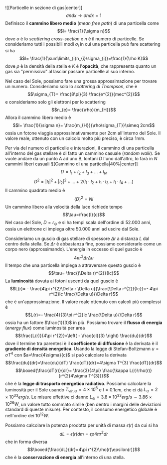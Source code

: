 
![[Particelle in sezione di gas|center]]
$$\sigma ndx \rightarrow \sigma n dx=1$$
Definisco il **cammino libero medio** (*mean free path*) di una particella come
$$l= \frac{1}{\sigma n}$$
dove $\sigma$ è lo *scattering cross-section* e $n$ è il numero di particelle. Se consideriamo tutti i possibili modi $\sigma_{i}$ in cui una particella può fare scattering si ha
$$l= \frac{1}{\sum\limits_{i}n_{i}\sigma_{i}}=\frac{1}{\rho K}$$
dove $\rho$ è la densità della stella e $K$ è l'**opacità**, che rappresenta quanto un gas sia "permissivo" al lasciar passare particelle al suo interno.

Nel caso del Sole, possiamo fare una grossa approssimazione per trovare un numero. Consideriamo solo lo *scattering di Thompson*, che è
$$\sigma_{T}= \frac{8\pi}{3} \frac{e^{2}}{mec^{2}}$$
e consideriamo solo gli elettroni per lo scattering
$$n_{e}= \frac{\rho}{m_{H}}$$
Allora il cammino libero medio è
$$l= \frac{1}{\sigma n}= \frac{m_{H}}{\rho\sigma_{T}}\simeq 2cm$$
ossia un fotone viaggia approssimativamente per 2cm all'interno del Sole. Il valore reale, ottenuto con un calcolo molto più preciso, è circa 1mm.

Per via del numero di particelle e interazioni, il cammino di una particella all'interno del gas stellare è di fatto un cammino casuale (*random walk*). Se vuole andare da un punto A ad uno B, lontani $D$ l'uno dall'altro, lo farà in $N$ cammini liberi casuali
![[Cammino di una particella|40%|center]]
$$D=l_{1}+l_{2}+l_{3}+\ldots+l_{N}$$
$$D^{2}=|l_{1}|^{2}+|l_{2}|^{2}+\ldots+2(l_{1}\cdot l_{2}+l_{1}\cdot l_{3}+l_{1}\cdot l_{4}+\ldots)$$
Il cammino quadrato medio è
$$\langle D \rangle^{2}=Nl$$
Un cammino libero alla velocità della luce richiede tempo
$$\tau=\frac{l}{c}$$
Nel caso del Sole, $D=r_{\odot}$ e si ha tempi scala dell'ordine di $52.000$ anni, ossia un elettrone ci impiega oltre $50.000$ anni ad uscire dal Sole.

Consideriamo un guscio di gas stellare di spessore $\Delta r$ a distanza $L$ dal centro della stella. Se $\Delta r$ è abbastanza fine, possiamo considerarlo come un corpo nero (approssimando). L'energia in eccesso di quel guscio è
$$4\pi r^{2}\Delta r\Delta u$$
Il tempo che una particella impiega a attraversare questo guscio è
$$\tau= \frac{(\Delta r)^{2}}{lc}$$
La **luminosità** dovuta ai fotoni uscenti da quel guscio è
$$L(r)= - \frac{4\pi r^{2}\Delta r \Delta u}{\frac{\Delta r^{2}}{lc}}=- 4\pi r^{2}lc \frac{\Delta u}{\Delta r}$$
che è un'approssimazione. Il valore reale ottenuto con calcoli più complessi è
$$L(r)=- \frac{4}{3}\pi r^{2}lc \frac{\Delta u}{\Delta r}$$
ossia ha un fattore $\frac{1}{3}$ in più. Possiamo trovare il **flusso di energia** (*energy flux*) come luminosità per area
$$\frac{L(r)}{4\pi r^{2}}=\left( - \frac{cl}{3} \right) \frac{du}{dr}$$
dove il termine tra parentesi è il **coefficiente di diffusione** è la derivata è il **gradiente di densità energetica**. Usando la legge di Stefan-Boltzmann $u= \sigma T^{4}$ con $a=\frac{4\sigma}{c}$ si può calcolare la derivata
$$\frac{du}{dr}=\frac{du}{dT} \frac{dT}{dr}=4\sigma T^{3} \frac{dT}{dr}$$
$$\boxed{\frac{dT(r)}{dr}= \frac{3}{4\pi} \frac{\kappa L(r)\rho(r)}{r^{2}4\sigma T^{3}}}$$
che è la **legge di trasporto energetico radiativo**. Possiamo calcolare la luminosità per il Sole usando $T_{vir,\odot}=4\times10^{6}$ e $l=0.1cm$, che ci dà $L_{\odot}=2\times10^{33}erg/s$. Le misure effettive ci danno $L_{\odot}=3.8\times10^{33}erg/s\sim3.86\times10^{26}W$, un valore tutto sommato simile (ben dentro i margini delle deviazioni standard di queste misure). Per contesto, il consumo energetico globale è nell'ordine dei $10^{12}W$.

Possiamo calcolare la potenza prodotta per unità di massa $\epsilon(r)$ da cui si ha
$$dL=\epsilon(r)dm=\epsilon\rho4\pi r^{2}dr$$
che in forma diversa
$$\boxed{\frac{dL}{dr}=4\pi r^{2}\rho(r)\epsilon(r)}$$
che è la **conservazione di energia** all'interno di una stella.